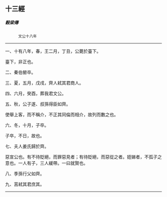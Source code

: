 

## 十三經

##### 穀梁傳
　　　`文公十八年`

* * *

一、十有八年，春，王二月，丁丑，公薨於臺下。

臺下，非正也。

二、秦伯罃卒。

三、夏，五月，戊戌，齊人弒其君商人。

四、六月，癸酉，葬我君文公。

五、秋，公子遂、叔孫得臣如齊。

使舉上客，而不稱介，不正其同倫而相介，故列而數之也。

六、冬，十月，子卒。

子卒，不日，故也。

七、夫人姜氏歸於齊。

惡宣公也。有不待貶絕，而罪惡見者；有待貶絕，而惡從之者。姪娣者，不孤子之意也。一人有子，三人緩帶。一曰就賢也。

八、季孫行父如齊。

九、莒弒其君庶其。

* * *

